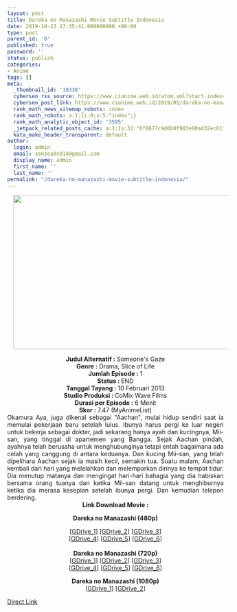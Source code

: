 ```yaml
---
layout: post
title: Dareka no Manazashi Movie Subtitle Indonesia
date: 2019-10-23 17:35:41.000000000 +00:00
type: post
parent_id: '0'
published: true
password: ''
status: publish
categories:
- Anime
tags: []
meta:
  _thumbnail_id: '19338'
  cyberseo_rss_source: https://www.ciunime.web.id/atom.xml?start-index=2251&max-results=150
  cyberseo_post_link: https://www.ciunime.web.id/2019/01/dareka-no-manazashi-movie-subtitle.html
  rank_math_news_sitemap_robots: index
  rank_math_robots: a:1:{i:0;s:5:"index";}
  rank_math_analytic_object_id: '3595'
  _jetpack_related_posts_cache: a:1:{s:32:"8f6677c9d6b0f903e98ad32ec61f8deb";a:2:{s:7:"expires";i:1657971150;s:7:"payload";a:3:{i:0;a:1:{s:2:"id";i:27298;}i:1;a:1:{s:2:"id";i:27300;}i:2;a:1:{s:2:"id";i:27302;}}}}
  kata_make_header_transparent: default
author:
  login: admin
  email: senseads014@gmail.com
  display_name: admin
  first_name: ''
  last_name: ''
permalink: "/dareka-no-manazashi-movie-subtitle-indonesia/"
---
```

<div class="separator" style="clear: both; text-align: center;"><a href="https://2.bp.blogspot.com/-ocG-rm0Xlc4/XEi4SfUaT1I/AAAAAAAAIGQ/q2U_o0PFk04gIaNdSGM1KfVRE_ljpXrIQCLcBGAs/s1600/Dareka%2Bno%2BManazashi.png" imageanchor="1" style="margin-left: 1em; margin-right: 1em;"><img border="0" data-original-height="720" data-original-width="1280" height="360" src="{{ site.baseurl }}/assets/2019/10/Dareka%2Bno%2BManazashi.png" width="640" /></a></div>
<p>
<div style="text-align: center;"><b>Judul</b><b><b> Alternatif</b> :</b> Someone's Gaze</div>
<div style="text-align: center;"><b><b>Genre :</b></b> Drama, Slice of Life</div>
<div style="text-align: center;"><b>Jumlah Episode :</b> 1<br /><b>Status :&nbsp;</b>END<br /><b>Tanggal Tayang :</b> 10 Februari 2013<br /><b>Studio Produksi : </b>CoMix Wave Films<br /><b>Durasi per Episode :</b> 6 Menit</div>
<div style="text-align: center;"><b>Skor :</b> 7.47 (MyAnimeList)</div>
<div style="text-align: center;"></div>
<div style="text-align: justify;">Okamura Aya, juga dikenal sebagai "Aachan", mulai hidup sendiri saat ia memulai pekerjaan baru setelah lulus. Ibunya harus pergi ke luar negeri untuk bekerja sebagai dokter, jadi sekarang hanya ayah dan kucingnya, Mii-san, yang tinggal di apartemen yang Bangga. Sejak Aachan pindah, ayahnya telah berusaha untuk menghubunginya tetapi entah bagaimana ada celah yang canggung di antara keduanya. Dan kucing Mii-san, yang telah dipelihara Aachan sejak ia masih kecil, semakin tua. Suatu malam, Aachan kembali dari hari yang melelahkan dan melemparkan dirinya ke tempat tidur. Dia menutup matanya dan mengingat hari-hari bahagia yang dia habiskan bersama orang tuanya dan ketika Mii-san datang untuk menghiburnya ketika dia merasa kesepian setelah ibunya pergi. Dan kemudian telepon berdering.</div>
<div style="text-align: justify;"></div>
<div style="text-align: justify;"></div>
<div style="text-align: center;"><b>Link Download Movie :</b></div>
<div style="text-align: center;">
<div style="text-align: center;"></div>
<p><b>Dareka no Manazashi (480p)</b></div>
<div style="text-align: center;">[<a href="https://drive.google.com/uc?id=1H76yq4VeMKNvFP1wdgplqRqQohakPVRu" target="_blank" rel="noopener">GDrive_1</a>] [<a href="https://drive.google.com/uc?id=1FSBM-6i6OFuiHKeI7Bgln56JiU8b7w7I" target="_blank" rel="noopener">GDrive_2</a>] [<a href="https://drive.google.com/uc?id=1kWtfvLslbKD1ZNeE0vLRRXtiROzglsz6" target="_blank" rel="noopener">GDrive_3</a>]<br />[<a href="https://drive.google.com/uc?id=1xJ-eOzMKMSkvGwuw6_bbbVEsHoII3ah3" target="_blank" rel="noopener">GDrive_4</a>] [<a href="https://drive.google.com/uc?id=1tsW9g51Bef0RP-c8nL5Aayt4Xaf1K58Z" target="_blank" rel="noopener">GDrive_5</a>] [<a href="https://drive.google.com/uc?id=1t92LXjK8D36fkYc3Z7SuE79vKQU-kXSI" target="_blank" rel="noopener">GDrive_6</a>]</div>
<div style="text-align: center;"><b><br /></b><b>Dareka no Manazashi (720p)</b><br />[<a href="https://drive.google.com/uc?id=1EuHkU8qJEZ62KSZBYXO_BXxcHPdQtvkj" target="_blank" rel="noopener">GDrive_1</a>] [<a href="https://drive.google.com/uc?id=1qGp6bh8HyDfuFaY2F__LZKO8IiTh2qhu" target="_blank" rel="noopener">GDrive_2</a>] [<a href="https://drive.google.com/uc?id=18OM41h2BHMZXa_ITP57QlP7pG4AfSj3B" target="_blank" rel="noopener">GDrive_3</a>]<br />[<a href="https://drive.google.com/uc?id=15C1zGOmjzHeIjz8IWLChmJkn_j2Z1nj7" target="_blank" rel="noopener">GDrive_4</a>] [<a href="https://drive.google.com/uc?id=1mIfoRbaSB_QX7RABKnAqiN0rowrJBjYl" target="_blank" rel="noopener">GDrive_5</a>] [<a href="https://drive.google.com/uc?id=14yGvFoj6mxRP4YJulhJlBppfHUqhPkH9" target="_blank" rel="noopener">GDrive_6</a>]</p>
<p><b>Dareka no Manazashi (1080p)</b><br />[<a href="https://drive.google.com/uc?id=1XS1gmalDqtOV8NIb3Sgn2no3tWRiBVIK" target="_blank" rel="noopener">GDrive_1</a>] [<a href="https://drive.google.com/uc?id=1HY4IIWQyjIubRM1OI5dQUAtPi-nvAsDf" target="_blank" rel="noopener">GDrive_2</a>]</div>
<link rel="stylesheet" href="https://cdnjs.cloudflare.com/ajax/libs/font-awesome/4.7.0/css/font-awesome.min.css" />
<div class="divbtn"> <a href="https://handymansurrender.com/fihup8buzv?key=94550f7ce39444073321dde3b8782f97" class="btn"><i class="fa fa-download"></i> Direct Link</a> </div>
